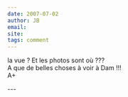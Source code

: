 ```yaml
---
date: 2007-07-02
author: JB
email: 
site: 
tags: comment
---
```


<p>la vue ? Et les photos sont où ???<br />
A que de belles choses à voir à Dam !!!<br />
A+</p>
---